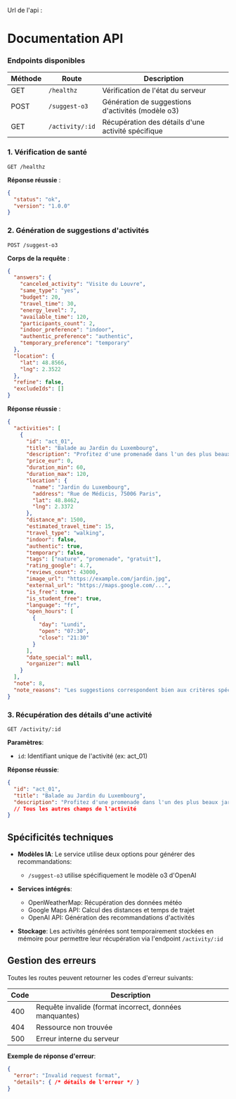 Url de l'api : 

# Documentation API

### Endpoints disponibles

| Méthode | Route | Description |
|---------|-------|-------------|
| GET | `/healthz` | Vérification de l'état du serveur |
| POST | `/suggest-o3` | Génération de suggestions d'activités (modèle o3) |
| GET | `/activity/:id` | Récupération des détails d'une activité spécifique |

### 1. Vérification de santé

```
GET /healthz
```

**Réponse réussie** : 
```json
{
  "status": "ok",
  "version": "1.0.0"
}
```

### 2. Génération de suggestions d'activités

```
POST /suggest-o3
```

**Corps de la requête** :
```json
{
  "answers": {
    "canceled_activity": "Visite du Louvre",
    "same_type": "yes",
    "budget": 20,
    "travel_time": 30,
    "energy_level": 7,
    "available_time": 120,
    "participants_count": 2,
    "indoor_preference": "indoor",
    "authentic_preference": "authentic",
    "temporary_preference": "temporary"
  },
  "location": {
    "lat": 48.8566,
    "lng": 2.3522
  },
  "refine": false,
  "excludeIds": []
}
```

**Réponse réussie** :
```json
{
  "activities": [
    {
      "id": "act_01",
      "title": "Balade au Jardin du Luxembourg",
      "description": "Profitez d'une promenade dans l'un des plus beaux jardins de Paris...",
      "price_eur": 0,
      "duration_min": 60,
      "duration_max": 120,
      "location": {
        "name": "Jardin du Luxembourg",
        "address": "Rue de Médicis, 75006 Paris",
        "lat": 48.8462,
        "lng": 2.3372
      },
      "distance_m": 1500,
      "estimated_travel_time": 15,
      "travel_type": "walking",
      "indoor": false,
      "authentic": true,
      "temporary": false,
      "tags": ["nature", "promenade", "gratuit"],
      "rating_google": 4.7,
      "reviews_count": 43000,
      "image_url": "https://example.com/jardin.jpg",
      "external_url": "https://maps.google.com/...",
      "is_free": true,
      "is_student_free": true,
      "language": "fr",
      "open_hours": [
        {
          "day": "Lundi",
          "open": "07:30",
          "close": "21:30"
        }
      ],
      "date_special": null,
      "organizer": null
    }
  ],
  "note": 8,
  "note_reasons": "Les suggestions correspondent bien aux critères spécifiés."
}
```

### 3. Récupération des détails d'une activité

```
GET /activity/:id
```

**Paramètres**:
- `id`: Identifiant unique de l'activité (ex: act_01)

**Réponse réussie**:
```json
{
  "id": "act_01",
  "title": "Balade au Jardin du Luxembourg",
  "description": "Profitez d'une promenade dans l'un des plus beaux jardins de Paris...",
  // Tous les autres champs de l'activité
}
```

## Spécificités techniques

- **Modèles IA**: Le service utilise deux options pour générer des recommandations:
  - `/suggest-o3` utilise spécifiquement le modèle o3 d'OpenAI

- **Services intégrés**:
  - OpenWeatherMap: Récupération des données météo
  - Google Maps API: Calcul des distances et temps de trajet
  - OpenAI API: Génération des recommandations d'activités

- **Stockage**: Les activités générées sont temporairement stockées en mémoire pour permettre leur récupération via l'endpoint `/activity/:id`

## Gestion des erreurs

Toutes les routes peuvent retourner les codes d'erreur suivants:

| Code | Description |
|------|-------------|
| 400 | Requête invalide (format incorrect, données manquantes) |
| 404 | Ressource non trouvée |
| 500 | Erreur interne du serveur |

**Exemple de réponse d'erreur**:
```json
{
  "error": "Invalid request format",
  "details": { /* détails de l'erreur */ }
}
```
